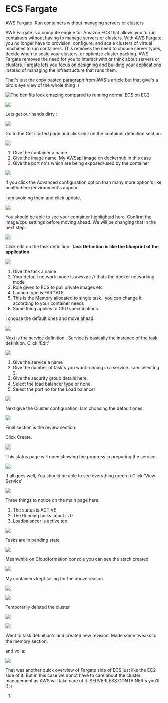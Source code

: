 # ECS Fargate

AWS Fargate :Run containers without managing servers or clusters

 AWS Fargate is a compute engine for Amazon ECS that allows you to run [containers](http://aws.amazon.com/what-are-containers) without having to manage servers or clusters. With AWS Fargate, you no longer have to provision, configure, and scale clusters of virtual machines to run containers. This removes the need to choose server types, decide when to scale your clusters, or optimize cluster packing. AWS Fargate removes the need for you to interact with or think about servers or clusters. Fargate lets you focus on designing and building your applications instead of managing the infrastructure that runs them.

That's just the copy pasted paragraph from AWS's article but that give's a bird's eye view of the whole thing :\)

![The benifits look amazing compared to running normal ECS on EC2](../../../.gitbook/assets/image%20%2866%29.png)

![](../../../.gitbook/assets/image%20%2848%29.png)

Lets get our hands dirty :

![](../../../.gitbook/assets/image.png)

Go to the Get started page and click edit on the container definition section.

![](../../../.gitbook/assets/image%20%2860%29.png)

1. Give the container a name
2. Give the image name. My AWSapi image on dockerhub in this case
3. Give the port no's which are being exposed/used by the container

![](../../../.gitbook/assets/image%20%282%29.png)

If you click the Advanced configuration option than many more option's like healthcheck/environment's appear.

I am avoiding them and click update.

![](../../../.gitbook/assets/image%20%2820%29.png)

You should be able to see your container highlighted here. Confirm the image/cpu settings before moving ahead. We will be changing that in the next step.

![](../../../.gitbook/assets/image%20%2855%29.png)

Click edit on the task definition. **Task Definition is like the blueprint of the application.**

![](../../../.gitbook/assets/image%20%2812%29.png)

1. Give the task a name
2. Your default network mode is awsvpc // thats the docker networking mode
3. Role given to ECS to pull private images etc
4. Launch type is  FARGATE
5. This is the Memory allocated to single task.. you can change it according to your container needs
6. Same thing applies to CPU specifications.

I choose the default ones and move ahead.

![](../../../.gitbook/assets/image%20%2831%29.png)

Next is the service definition.. Service is basically the instance of the task definition. Click 'Edit'

![](../../../.gitbook/assets/image%20%2822%29.png)

1. Give the service a name
2. Give the number of task's you want running in a service. I am selecting 2.
3. Give the security group details here.
4. Select the load balancer type or none.
5. Select the port no for the Load balancer

![](../../../.gitbook/assets/image%20%2828%29.png)

Next give the Cluster configuration. Iam choosing the default ones.

![](../../../.gitbook/assets/image%20%2832%29.png)

Final section is the review section.

Click Create.

![](../../../.gitbook/assets/image%20%281%29.png)

This status page will open showing the progress in preparing the service.

![](../../../.gitbook/assets/image%20%288%29.png)

If all goes well, You should be able to see everything green :\) Click 'View Service'

![](../../../.gitbook/assets/image%20%2852%29.png)

Three things to notice on the main page here:

1. The status is ACTIVE
2. The Running tasks count is  0
3. Loadbalancer is active too.

 

![](../../../.gitbook/assets/image%20%2834%29.png)

Tasks are in pending state

![](../../../.gitbook/assets/image%20%2847%29.png)

Meanwhile on Cloudformation console you can see the stack created

![](../../../.gitbook/assets/image%20%2836%29.png)

My containers kept failing for the above reason.

![](../../../.gitbook/assets/image%20%286%29.png)

![](../../../.gitbook/assets/image%20%2840%29.png)

Temporarily deleted the cluster 

![](../../../.gitbook/assets/image%20%2867%29.png)

![](../../../.gitbook/assets/image%20%2843%29.png)

Went to task definition's and created new revision. Made some tweaks to the memory section.

and voila:

![](../../../.gitbook/assets/image%20%2815%29.png)

That was another quick overview of Fargate side of ECS just like the EC2 side of it. But in this case we donot have to care about the cluster management as AWS will take care of it. SERVERLESS CONTAINER's you'll !! :\)

















1. 


